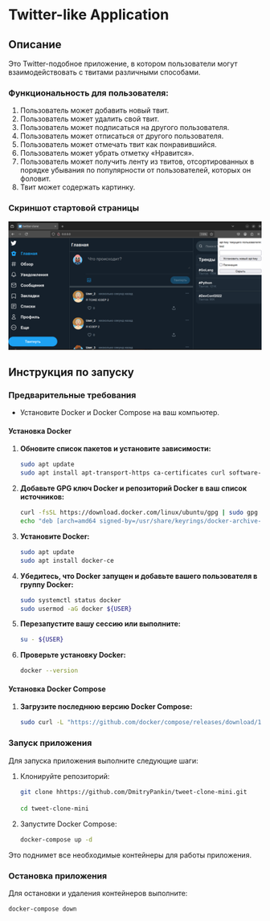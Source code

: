 # Twitter-like Application

## Описание

Это Twitter-подобное приложение, в котором пользователи могут взаимодействовать с твитами различными способами.

### Функциональность для пользователя:

1. Пользователь может добавить новый твит.
2. Пользователь может удалить свой твит.
3. Пользователь может подписаться на другого пользователя.
4. Пользователь может отписаться от другого пользователя.
5. Пользователь может отмечать твит как понравившийся.
6. Пользователь может убрать отметку «Нравится».
7. Пользователь может получить ленту из твитов, отсортированных в порядке убывания по популярности от пользователей, которых он фоловит.
8. Твит может содержать картинку.

### Скриншот стартовой страницы
![Скриншот стартовой страницы](./images/start_page.png)

## Инструкция по запуску

### Предварительные требования

- Установите Docker и Docker Compose на ваш компьютер.

#### Установка Docker

1. **Обновите список пакетов и установите зависимости:**

    ```bash
    sudo apt update
    sudo apt install apt-transport-https ca-certificates curl software-properties-common
    ```

2. **Добавьте GPG ключ Docker и репозиторий Docker в ваш список источников:**

    ```bash
    curl -fsSL https://download.docker.com/linux/ubuntu/gpg | sudo gpg --dearmor -o /usr/share/keyrings/docker-archive-keyring.gpg
    echo "deb [arch=amd64 signed-by=/usr/share/keyrings/docker-archive-keyring.gpg] https://download.docker.com/linux/ubuntu $(lsb_release -cs) stable" | sudo tee /etc/apt/sources.list.d/docker.list > /dev/null
    ```

3. **Установите Docker:**

    ```bash
    sudo apt update
    sudo apt install docker-ce
    ```

4. **Убедитесь, что Docker запущен и добавьте вашего пользователя в группу Docker:**

    ```bash
    sudo systemctl status docker
    sudo usermod -aG docker ${USER}
    ```

5. **Перезапустите вашу сессию или выполните:**

    ```bash
    su - ${USER}
    ```

6. **Проверьте установку Docker:**

    ```bash
    docker --version
    ```

#### Установка Docker Compose

1. **Загрузите последнюю версию Docker Compose:**

    ```bash
    sudo curl -L "https://github.com/docker/compose/releases/download/1.29.2/docker-compose-$(uname -s)-$(uname -m)" -o /usr/local/bin/docker-compose
    ```

### Запуск приложения

Для запуска приложения выполните следующие шаги:

1. Клонируйте репозиторий:

    ```bash
    git clone hhttps://github.com/DmitryPankin/tweet-clone-mini.git

    cd tweet-clone-mini
    ```

2. Запустите Docker Compose:

    ```bash
    docker-compose up -d
    ```

Это поднимет все необходимые контейнеры для работы приложения.

### Остановка приложения

Для остановки и удаления контейнеров выполните:

```bash
docker-compose down
